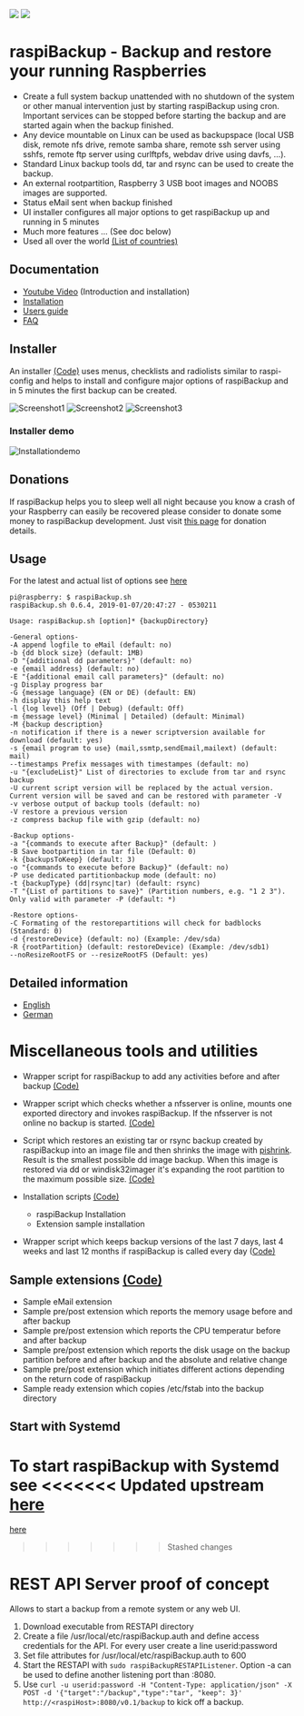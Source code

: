 ![](https://img.shields.io/github/release/framps/raspiBackup.svg?style=flat) ![](https://img.shields.io/github/last-commit/framps/raspiBackup.svg?style=flat)

# raspiBackup - Backup and restore your running Raspberries

* Create a full system backup unattended with no shutdown of the system or other manual intervention just by starting raspiBackup using cron. Important services can be stopped before starting the backup and are started again when the backup finished.
* Any device mountable on Linux can be used as backupspace (local USB disk, remote nfs drive, remote samba share, remote ssh server using sshfs, remote ftp server using curlftpfs, webdav drive using davfs, ...).
* Standard Linux backup tools dd, tar and rsync can be used to create the backup.
* An external rootpartition, Raspberry 3 USB boot images and NOOBS images are supported.
* Status eMail sent when backup finished
* UI installer configures all major options to get raspiBackup up and running in 5 minutes
* Much more features ... (See doc below)
* Used all over the world [(List of countries)](https://www.linux-tips-and-tricks.de/en/user-countries/)

## Documentation

* [Youtube Video](https://youtu.be/dICqS0cXbBQ) (Introduction and installation)
* [Installation](https://www.linux-tips-and-tricks.de/en/quickstart-rbk)
* [Users guide](https://www.linux-tips-and-tricks.de/en/backup)
* [FAQ](https://www.linux-tips-and-tricks.de/en/faq)

## Installer
An installer [(Code)](https://github.com/framps/raspiBackup/blob/master/installation/raspiBackupInstallUI.sh) uses menus, checklists and radiolists similar to raspi-config and helps to install and configure major options of raspiBackup and in 5 minutes the first backup can be created.

![Screenshot1](https://github.com/framps/raspiBackup/blob/master/images/raspiBackupInstallUI-1.png)
![Screenshot2](https://github.com/framps/raspiBackup/blob/master/images/raspiBackupInstallUI-2.png)
![Screenshot3](https://github.com/framps/raspiBackup/blob/master/images/raspiBackupInstallUI-3.png)

### Installer demo
![Installationdemo](https://www.linux-tips-and-tricks.de/images/raspiBackupInstall_en.gif)

## Donations
If raspiBackup helps you to sleep well all night because you know a crash of your Raspberry can easily be recovered please consider to donate some money to raspiBackup development. Just visit [this page](https://www.linux-tips-and-tricks.de/en/backup#donation) for donation details.

## Usage
For the latest and actual list of options see [here](https://www.linux-tips-and-tricks.de/en/backup#parameters)

```
pi@raspberry: $ raspiBackup.sh
raspiBackup.sh 0.6.4, 2019-01-07/20:47:27 - 0530211

Usage: raspiBackup.sh [option]* {backupDirectory}

-General options-
-A append logfile to eMail (default: no)
-b {dd block size} (default: 1MB)
-D "{additional dd parameters}" (default: no)
-e {email address} (default: no)
-E "{additional email call parameters}" (default: no)
-g Display progress bar
-G {message language} (EN or DE) (default: EN)
-h display this help text
-l {log level} (Off | Debug) (default: Off)
-m {message level} (Minimal | Detailed) (default: Minimal)
-M {backup description}
-n notification if there is a newer scriptversion available for download (default: yes)
-s {email program to use} (mail,ssmtp,sendEmail,mailext) (default: mail)
--timestamps Prefix messages with timestampes (default: no)
-u "{excludeList}" List of directories to exclude from tar and rsync backup
-U current script version will be replaced by the actual version. Current version will be saved and can be restored with parameter -V
-v verbose output of backup tools (default: no)
-V restore a previous version
-z compress backup file with gzip (default: no)

-Backup options-
-a "{commands to execute after Backup}" (default: )
-B Save bootpartition in tar file (Default: 0)
-k {backupsToKeep} (default: 3)
-o "{commands to execute before Backup}" (default: no)
-P use dedicated partitionbackup mode (default: no)
-t {backupType} (dd|rsync|tar) (default: rsync)
-T "{List of partitions to save}" (Partition numbers, e.g. "1 2 3"). Only valid with parameter -P (default: *)

-Restore options-
-C Formating of the restorepartitions will check for badblocks (Standard: 0)
-d {restoreDevice} (default: no) (Example: /dev/sda)
-R {rootPartition} (default: restoreDevice) (Example: /dev/sdb1)
--noResizeRootFS or --resizeRootFS (Default: yes)
```

## Detailed information

 * [English](https://www.linux-tips-and-tricks.de/en/backup)
 * [German](https://www.linux-tips-and-tricks.de/de/raspibackup)

# Miscellaneous tools and utilities

* Wrapper script for raspiBackup to add any activities before and after backup [(Code)](https://github.com/framps/raspiBackup/blob/master/helper/raspiBackupWrapper.sh)

* Wrapper script which checks whether a nfsserver is online, mounts one exported directory and invokes raspiBackup. If the nfsserver is not online no backup is started. [(Code)](https://github.com/framps/raspiBackup/blob/master/helper/raspiBackupNfsWrapper.sh)

* Script which restores an existing tar or rsync backup created by raspiBackup into an image file and then shrinks the image with [pishrink](https://github.com/Drewsif/PiShrink). Result is the smallest possible dd image backup. When this image is restored via dd or windisk32imager it's expanding the root partition to the maximum possible size. [(Code)](https://github.com/framps/raspiBackup/blob/master/helper/raspiBackupRestore2Image.sh)

* Installation scripts [(Code)](https://github.com/framps/raspiBackup/tree/master/installation)
  * raspiBackup Installation
  * Extension sample installation

* Wrapper script which keeps backup versions of the last 7 days, last 4 weeks and last 12 months if raspiBackup is called every day ([Code)](https://github.com/framps/raspiBackup/blob/master/helper/raspiBackup7412.sh)

## Sample extensions [(Code)](https://github.com/framps/raspiBackup/tree/master/extensions)
* Sample eMail extension
* Sample pre/post extension which reports the memory usage before and after backup
* Sample pre/post extension which reports the CPU temperatur before and after backup
* Sample pre/post extension which reports the disk usage on the backup partition before and after backup and the absolute and relative change
* Sample pre/post extension which initiates different actions depending on the return code of raspiBackup
* Sample ready extension which copies /etc/fstab into the backup directory

## Start with Systemd

To start raspiBackup with Systemd see
<<<<<<< Updated upstream
[here](installation/systemd/README.md)
=======
[here](systemd/systemd_readme.md)
>>>>>>> Stashed changes

# REST API Server proof of concept

Allows to start a backup from a remote system or any web UI.
1. Download executable from RESTAPI directory
2. Create a file /usr/local/etc/raspiBackup.auth and define access credentials for the API. For every user create a line userid:password
3. Set file attributes for /usr/local/etc/raspiBackup.auth to 600
4. Start the RESTAPI with ```sudo raspiBackupRESTAPIListener```. Option -a can be used to define another listening port than :8080.
5. Use ```curl -u userid:password -H "Content-Type: application/json" -X POST -d '{"target":"/backup","type":"tar", "keep": 3}' http://<raspiHost>:8080/v0.1/backup``` to kick off a backup.
